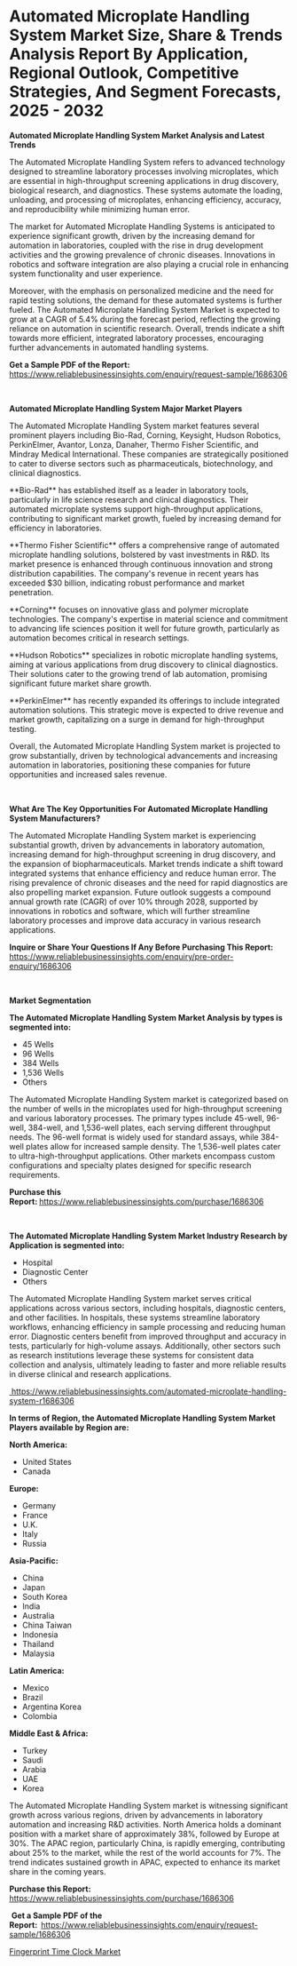 <p><h1>Automated Microplate Handling System Market Size, Share & Trends Analysis Report By Application, Regional Outlook, Competitive Strategies, And Segment Forecasts, 2025 - 2032</h1></p><p><strong>Automated Microplate Handling System Market Analysis and Latest Trends</strong></p>
<p><p>The Automated Microplate Handling System refers to advanced technology designed to streamline laboratory processes involving microplates, which are essential in high-throughput screening applications in drug discovery, biological research, and diagnostics. These systems automate the loading, unloading, and processing of microplates, enhancing efficiency, accuracy, and reproducibility while minimizing human error. </p><p>The market for Automated Microplate Handling Systems is anticipated to experience significant growth, driven by the increasing demand for automation in laboratories, coupled with the rise in drug development activities and the growing prevalence of chronic diseases. Innovations in robotics and software integration are also playing a crucial role in enhancing system functionality and user experience. </p><p>Moreover, with the emphasis on personalized medicine and the need for rapid testing solutions, the demand for these automated systems is further fueled. The Automated Microplate Handling System Market is expected to grow at a CAGR of 5.4% during the forecast period, reflecting the growing reliance on automation in scientific research. Overall, trends indicate a shift towards more efficient, integrated laboratory processes, encouraging further advancements in automated handling systems.</p></p>
<p><strong>Get a Sample PDF of the Report:&nbsp;</strong> <a href="https://www.reliablebusinessinsights.com/enquiry/request-sample/1686306?utm_campaign=2321&utm_medium=2&utm_source=Github&utm_content=ia&utm_term=24032025&utm_id=automated-microplate-handling-system">https://www.reliablebusinessinsights.com/enquiry/request-sample/1686306</a></p>
<p>&nbsp;</p>
<p><strong>Automated Microplate Handling System Major Market Players</strong></p>
<p><p>The Automated Microplate Handling System market features several prominent players including Bio-Rad, Corning, Keysight, Hudson Robotics, PerkinElmer, Avantor, Lonza, Danaher, Thermo Fisher Scientific, and Mindray Medical International. These companies are strategically positioned to cater to diverse sectors such as pharmaceuticals, biotechnology, and clinical diagnostics.</p><p>**Bio-Rad** has established itself as a leader in laboratory tools, particularly in life science research and clinical diagnostics. Their automated microplate systems support high-throughput applications, contributing to significant market growth, fueled by increasing demand for efficiency in laboratories. </p><p>**Thermo Fisher Scientific** offers a comprehensive range of automated microplate handling solutions, bolstered by vast investments in R&D. Its market presence is enhanced through continuous innovation and strong distribution capabilities. The company's revenue in recent years has exceeded $30 billion, indicating robust performance and market penetration.</p><p>**Corning** focuses on innovative glass and polymer microplate technologies. The company's expertise in material science and commitment to advancing life sciences position it well for future growth, particularly as automation becomes critical in research settings.</p><p>**Hudson Robotics** specializes in robotic microplate handling systems, aiming at various applications from drug discovery to clinical diagnostics. Their solutions cater to the growing trend of lab automation, promising significant future market share growth.</p><p>**PerkinElmer** has recently expanded its offerings to include integrated automation solutions. This strategic move is expected to drive revenue and market growth, capitalizing on a surge in demand for high-throughput testing.</p><p>Overall, the Automated Microplate Handling System market is projected to grow substantially, driven by technological advancements and increasing automation in laboratories, positioning these companies for future opportunities and increased sales revenue.</p></p>
<p>&nbsp;</p>
<p><strong>What Are The Key Opportunities For Automated Microplate Handling System Manufacturers?</strong></p>
<p><p>The Automated Microplate Handling System market is experiencing substantial growth, driven by advancements in laboratory automation, increasing demand for high-throughput screening in drug discovery, and the expansion of biopharmaceuticals. Market trends indicate a shift toward integrated systems that enhance efficiency and reduce human error. The rising prevalence of chronic diseases and the need for rapid diagnostics are also propelling market expansion. Future outlook suggests a compound annual growth rate (CAGR) of over 10% through 2028, supported by innovations in robotics and software, which will further streamline laboratory processes and improve data accuracy in various research applications.</p></p>
<p><strong>Inquire or Share Your Questions If Any Before Purchasing This Report:</strong> <a href="https://www.reliablebusinessinsights.com/enquiry/pre-order-enquiry/1686306?utm_campaign=2321&utm_medium=2&utm_source=Github&utm_content=ia&utm_term=24032025&utm_id=automated-microplate-handling-system">https://www.reliablebusinessinsights.com/enquiry/pre-order-enquiry/1686306</a></p>
<p>&nbsp;</p>
<p><strong>Market Segmentation</strong></p>
<p><strong>The Automated Microplate Handling System Market Analysis by types is segmented into:</strong></p>
<p><ul><li>45 Wells</li><li>96 Wells</li><li>384 Wells</li><li>1,536 Wells</li><li>Others</li></ul></p>
<p><p>The Automated Microplate Handling System market is categorized based on the number of wells in the microplates used for high-throughput screening and various laboratory processes. The primary types include 45-well, 96-well, 384-well, and 1,536-well plates, each serving different throughput needs. The 96-well format is widely used for standard assays, while 384-well plates allow for increased sample density. The 1,536-well plates cater to ultra-high-throughput applications. Other markets encompass custom configurations and specialty plates designed for specific research requirements.</p></p>
<p><strong>Purchase this Report:&nbsp;</strong><a href="https://www.reliablebusinessinsights.com/purchase/1686306?utm_campaign=2321&utm_medium=2&utm_source=Github&utm_content=ia&utm_term=24032025&utm_id=automated-microplate-handling-system">https://www.reliablebusinessinsights.com/purchase/1686306</a></p>
<p>&nbsp;</p>
<p><strong>The Automated Microplate Handling System Market Industry Research by Application is segmented into:</strong></p>
<p><ul><li>Hospital</li><li>Diagnostic Center</li><li>Others</li></ul></p>
<p><p>The Automated Microplate Handling System market serves critical applications across various sectors, including hospitals, diagnostic centers, and other facilities. In hospitals, these systems streamline laboratory workflows, enhancing efficiency in sample processing and reducing human error. Diagnostic centers benefit from improved throughput and accuracy in tests, particularly for high-volume assays. Additionally, other sectors such as research institutions leverage these systems for consistent data collection and analysis, ultimately leading to faster and more reliable results in diverse clinical and research applications.</p></p>
<p><a href="https://www.reliablebusinessinsights.com/automated-microplate-handling-system-r1686306?utm_campaign=2321&utm_medium=2&utm_source=Github&utm_content=ia&utm_term=24032025&utm_id=automated-microplate-handling-system">&nbsp;https://www.reliablebusinessinsights.com/automated-microplate-handling-system-r1686306</a></p>
<p><strong>In terms of Region, the Automated Microplate Handling System Market Players available by Region are:</strong></p>
<p>
    <p> <strong> North America: </strong>
        <ul>
            <li>United States</li>
            <li>Canada</li>
        </ul>
        </p> 
    <p> <strong> Europe: </strong>
        <ul>
            <li>Germany</li>
            <li>France</li>
            <li>U.K.</li>
            <li>Italy</li>
            <li>Russia</li>
        </ul>
        </p> 
    <p> <strong> Asia-Pacific: </strong>
        <ul>
            <li>China</li>
            <li>Japan</li>
            <li>South Korea</li>
            <li>India</li>
            <li>Australia</li>
            <li>China Taiwan</li>
            <li>Indonesia</li>
            <li>Thailand</li>
            <li>Malaysia</li>
        </ul>
        </p> 
    <p> <strong> Latin America: </strong>
        <ul>
            <li>Mexico</li>
            <li>Brazil</li>
            <li>Argentina Korea</li>
            <li>Colombia</li>
        </ul>
        </p> 
    <p> <strong> Middle East & Africa: </strong>
        <ul>
            <li>Turkey</li>
            <li>Saudi</li>
            <li>Arabia</li>
            <li>UAE</li>
            <li>Korea</li>
        </ul>
    </p>
    </p>
<p><p>The Automated Microplate Handling System market is witnessing significant growth across various regions, driven by advancements in laboratory automation and increasing R&D activities. North America holds a dominant position with a market share of approximately 38%, followed by Europe at 30%. The APAC region, particularly China, is rapidly emerging, contributing about 25% to the market, while the rest of the world accounts for 7%. The trend indicates sustained growth in APAC, expected to enhance its market share in the coming years.</p></p>
<p><strong>Purchase this Report: </strong><a href="https://www.reliablebusinessinsights.com/purchase/1686306?utm_campaign=2321&utm_medium=2&utm_source=Github&utm_content=ia&utm_term=24032025&utm_id=automated-microplate-handling-system">https://www.reliablebusinessinsights.com/purchase/1686306</a></p>
<p>&nbsp;<strong>Get a Sample PDF of the Report:&nbsp;&nbsp;</strong><a href="https://www.reliablebusinessinsights.com/enquiry/request-sample/1686306?utm_campaign=2321&utm_medium=2&utm_source=Github&utm_content=ia&utm_term=24032025&utm_id=automated-microplate-handling-system">https://www.reliablebusinessinsights.com/enquiry/request-sample/1686306</a></p>
<p><strong></strong></p>
<p><p><a href="https://github.com/sekohlorik/Market-Research-Report-List-1/blob/main/fingerprint-time-clock-market.md?utm_campaign=2321&utm_medium=2&utm_source=Github&utm_content=ia&utm_term=24032025&utm_id=automated-microplate-handling-system">Fingerprint Time Clock Market</a></p></p>